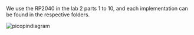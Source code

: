 We use the RP2040 in the lab 2 parts 1 to 10, and each implementation can be found in the respective folders.

![picopindiagram](https://user-images.githubusercontent.com/113575268/202831468-c3526e84-e81c-4a7e-be15-b5faa920258e.png)
